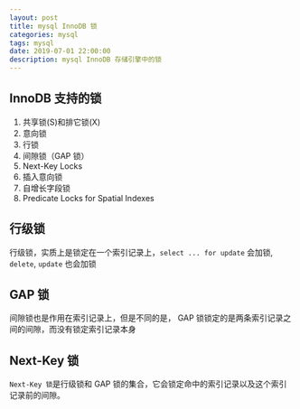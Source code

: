 ```yaml
---
layout: post
title: mysql InnoDB 锁
categories: mysql
tags: mysql
date: 2019-07-01 22:00:00
description: mysql InnoDB 存储引擎中的锁
---
```


## InnoDB 支持的锁

1. 共享锁(S)和排它锁(X)
2. 意向锁
3. 行锁
4. 间隙锁（GAP 锁）
5. Next-Key Locks
6. 插入意向锁
7. 自增长字段锁
8. Predicate Locks for Spatial Indexes


## 行级锁

行级锁，实质上是锁定在一个索引记录上，`select ... for update` 会加锁, `delete`, `update` 也会加锁


## GAP 锁

间隙锁也是作用在索引记录上，但是不同的是， GAP 锁锁定的是两条索引记录之间的间隙，而没有锁定索引记录本身

## Next-Key 锁

`Next-Key 锁`是行级锁和 GAP 锁的集合，它会锁定命中的索引记录以及这个索引记录前的间隙。

